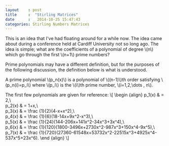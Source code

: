 ```yaml
---
layout    : post
title     :  "Stirling Matrices"
date      :   2014-10-25 15:47:43
categories: Stirling Numbers Matrices
---
```

This is an idea that I've had floating around for a while now. The idea came about during a conference held at Cardiff University
not so long ago. The idea is simple; what are the coefficients of a polynomial of degree \\(n\\) which go through the first \\(n+1\\) prime numbers? 

Prime polynomials may have a different definition, but for the purposes of the following discussion, the definition below is what is understood.

A prime polynomial \\(p\_n(x)\\) is a polynomial of \\((n-1)\\)th order satisfying \\(p\_n(i)=p\_i\\) where \\(p\_i\\) is the \\(i\\)th prime number, \\(i=1,2,\dots , n\\).

The first few polynomials are given for reference:
\\[ 
\begin {align}
p\_1(x) & = 2,\\\
p\_2(x) & = 1+x,\\\
p\_3(x) & = \frac {1}{2}(4-x+x^2),\\\
p\_4(x) & = \frac {1}{6}(18-14x+9x^2-x^3),\\\
p\_5(x) & = \frac {1}{24}(144-206x+141x^2-34x^3+3x^4),\\\
p\_6(x) & = \frac {1}{120}(1800-3496x+2730x^2-987x^3+150x^4-9x^5),\\\
p\_7(x) & = \frac {1}{720}(27360-61548x+53732x^2-22515x^3+4925x^4-537x^5+23x^6).
\end {align}
\\]


